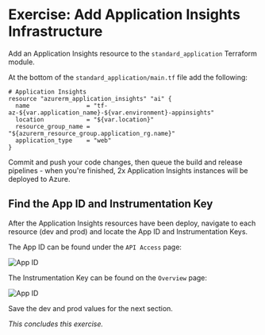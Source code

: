 # Exercise: Add Application Insights Infrastructure

Add an Application Insights resource to the `standard_application` Terraform module.

At the bottom of the `standard_application/main.tf` file add the following:

```
# Application Insights
resource "azurerm_application_insights" "ai" {
  name                = "tf-az-${var.application_name}-${var.environment}-appinsights"
  location            = "${var.location}"
  resource_group_name = "${azurerm_resource_group.application_rg.name}"
  application_type    = "web"
}
```

Commit and push your code changes, then queue the build and release pipelines - when you're finished, 2x Application Insights instances will be deployed to Azure.

## Find the App ID and Instrumentation Key 

After the Application Insights resources have been deploy, navigate to each resource (dev and prod) and locate the App ID and Instrumentation Keys. 

The App ID can be found under the `API Access` page:

![App ID](/.attachments/images/Monitoring-Web-Apps/app1.png)

The Instrumentation Key can be found on the `Overview` page:

![App ID](/.attachments/images/Monitoring-Web-Apps/instrumentation1.png)

Save the dev and prod values for the next section.

_This concludes this exercise._